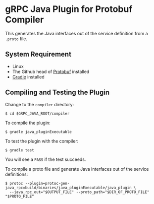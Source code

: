 gRPC Java Plugin for Protobuf Compiler
==============================================

This generates the Java interfaces out of the service definition from a `.proto` file.

## System Requirement

* Linux
* The Github head of [Protobuf](https://github.com/google/protobuf) installed
* [Gradle](https://www.gradle.org/downloads) installed

## Compiling and Testing the Plugin
Change to the `compiler` directory:
```
$ cd $GRPC_JAVA_ROOT/compiler
```

To compile the plugin:
```
$ gradle java_pluginExecutable
```

To test the plugin with the compiler:
```
$ gradle test
```
You will see a `PASS` if the test succeeds.

To compile a proto file and generate Java interfaces out of the service definitions:
```
$ protoc --plugin=protoc-gen-java_rpc=build/binaries/java_pluginExecutable/java_plugin \
  --java_rpc_out="$OUTPUT_FILE" --proto_path="$DIR_OF_PROTO_FILE" "$PROTO_FILE"
```
